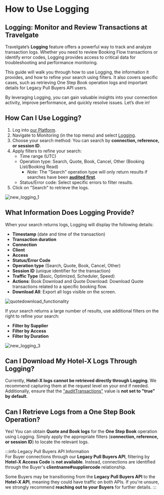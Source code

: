 ﻿---
sidebar_position: 2
---

# How to Use Logging

## Logging: Monitor and Review Transactions at Travelgate

Travelgate’s **Logging** feature offers a powerful way to track and analyze transaction logs. Whether you need to review Booking Flow transactions or identify error codes, Logging provides access to critical data for troubleshooting and performance monitoring.

This guide will walk you through how to use Logging, the information it provides, and how to refine your search using filters. It also covers specific cases, such as retrieving One Step Book operation logs and important details for Legacy Pull Buyers API users.

By leveraging Logging, you can gain valuable insights into your connection activity, improve performance, and quickly resolve issues. Let’s dive in! 

## How Can I Use Logging?

1. Log into [our Platform](https://www.travelgate.com/).
2. Navigate to Monitoring (in the top menu) and select [Logging](https://app.travelgate.com/logging).
3. Choose your search method: You can search by **connection, reference, or session ID**.
4. Apply filters to refine your search:
   - Time range (UTC)
   - Operation type: Search, Quote, Book, Cancel, Other (Booking List/Booking Read)  
     - *Note:* The "Search" operation type will only return results if searches have been **[audited first](/kb/app-features/monitoring-tools/logging/audit-searches-functionality)**.
   - Status/Error code: Select specific errors to filter results.
5. Click on "Search" to retrieve the logs.

![new_logging_1](https://storage.travelgate.com/kbase/new_logging_1.jpg)

## What Information Does Logging Provide?

When your search returns logs, Logging will display the following details:

- **Timestamp** (date and time of the transaction)
- **Transaction duration**
- **Connection**
- **Client**
- **Access**
- **Status/Error Code**
- **Operation type** (Search, Quote, Book, Cancel, Other)
- **Session ID** (unique identifier for the transaction)
- **Traffic Type** (Basic, Optimized, Scheduler, Speed)
- **Actions**: Book Download and Quote Download: Download Quote transactions related to a specific booking flow.
- **Download All**: Export all logs visible on the screen.

![quotedownload_functionality](https://storage.travelgate.com/kbase/quotedownload_functionality.jpg)

If your search returns a large number of results, use additional filters on the right to refine your search:
- **Filter by Supplier**
- **Filter by Access**
- **Filter by Duration**

![new_logging_3](https://storage.travelgate.com/kbase/new_logging_3.jpg)

## Can I Download My Hotel-X Logs Through Logging?

Currently, **Hotel-X logs cannot be retrieved directly through Logging**. We recommend capturing them at the request level on your end if needed. Additionally, ensure that the ["auditTransactions"](/kb/app-features/monitoring-tools/logging/audit-supplier-transactions#application-and-recommendations-on-the-audittransactions-field) value is **not set to "true" by default**.

## Can I Retrieve Logs from a One Step Book Operation?

Yes! You can obtain **Quote and Book logs** for the **One Step Book** operation using Logging. Simply apply the appropriate filters (**connection, reference, or session ID**) to locate the relevant logs.

:::info Legacy Pull Buyers API Information  
For Buyer connections through our **Legacy Pull Buyers API**, filtering by **Hotel-X Access Code** is **not available**. Instead, connections are identified through the Buyer's **clientname#suppliercode** relationship.  

Some Buyers may be transitioning from the **Legacy Pull Buyers API** to the **Hotel-X API**, meaning they could have traffic on both APIs. If you're unsure, we strongly recommend **reaching out to your Buyers** for further details.
:::

